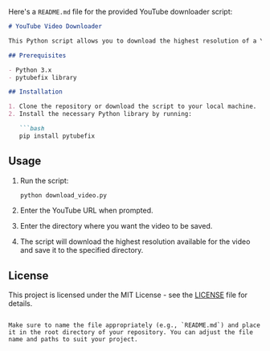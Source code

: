 Here's a `README.md` file for the provided YouTube downloader script:

```markdown
# YouTube Video Downloader

This Python script allows you to download the highest resolution of a YouTube video by providing the URL. The video is saved to the specified directory.

## Prerequisites

- Python 3.x
- pytubefix library

## Installation

1. Clone the repository or download the script to your local machine.
2. Install the necessary Python library by running:

   ```bash
   pip install pytubefix
   ```

## Usage

1. Run the script:

   ```bash
   python download_video.py
   ```

2. Enter the YouTube URL when prompted.

3. Enter the directory where you want the video to be saved.

4. The script will download the highest resolution available for the video and save it to the specified directory.

## License

This project is licensed under the MIT License - see the [LICENSE](LICENSE) file for details.
```

Make sure to name the file appropriately (e.g., `README.md`) and place it in the root directory of your repository. You can adjust the file name and paths to suit your project.
